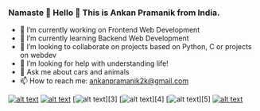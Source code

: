 ### Namaste 👋 Hello 🙏 This is Ankan Pramanik from India.


- 🔭 I’m currently working on Frontend Web Development
- 🌱 I’m currently learning Backend Web Development
- 👯 I’m looking to collaborate on projects based on Python, C or projects on webdev
- 🤔 I’m looking for help with understanding life!
- 💬 Ask me about cars and animals
- 📫 How to reach me: ankanpramanik2k@gmail.com
<!-- Please don't remove this: Grab your social icons from https://github.com/carlsednaoui/gitsocial -->

<!-- display the social media buttons in your README -->

[![alt text][1.1]][1]
[![alt text][2.1]][2]
[![alt text][3.1]][3]
[![alt text][4.1]][4]
[![alt text][5.1]][5]
[![alt text][6.1]][6]


<!-- links to social media icons -->
<!-- no need to change these -->

<!-- icons with padding -->

[1.1]: http://i.imgur.com/tXSoThF.png (twitter icon with padding)
[2.1]: http://i.imgur.com/P3YfQoD.png (facebook icon with padding)
[3.1]: http://i.imgur.com/yCsTjba.png (google plus icon with padding)
[4.1]: http://i.imgur.com/YckIOms.png (tumblr icon with padding)
[5.1]: http://i.imgur.com/1AGmwO3.png (dribbble icon with padding)
[6.1]: http://i.imgur.com/0o48UoR.png (github icon with padding)


<!-- links to your social media accounts -->
<!-- update these accordingly -->

[1]: https://twitter.com/ankan2k
[2]: https://www.facebook.com/ankan.pramanik.31/
[6]: https://github.com/ankanpramanik

<!-- Please don't remove this: Grab your social icons from https://github.com/carlsednaoui/gitsocial -->

